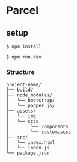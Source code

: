 # Parcel


## setup
```
$ npm install

$ npm run dev
```

### Structure
```text
project-name/
├── build/
├── node_modules/
│   └── bootstrap/
│   └── popper.js/
├── assets/
│   └── img
│   └── scss
│        └── components
│        └── custom.scss
├── src/
│   └── index.html
│   └── index.js
└── package.json                  
```
<br>
